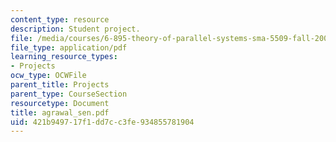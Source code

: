 ```yaml
---
content_type: resource
description: Student project.
file: /media/courses/6-895-theory-of-parallel-systems-sma-5509-fall-2003/421b949717f1dd7cc3fe934855781904_agrawal_sen.pdf
file_type: application/pdf
learning_resource_types:
- Projects
ocw_type: OCWFile
parent_title: Projects
parent_type: CourseSection
resourcetype: Document
title: agrawal_sen.pdf
uid: 421b9497-17f1-dd7c-c3fe-934855781904
---
```

